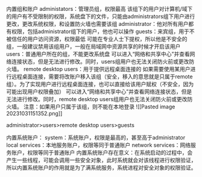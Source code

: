 内置组和账户
administators：管理员组，权限最高
该组下的用户对计算机/域下的用户有不受限制的权限，系统盘下的文件，只能由administrators组下用户进行更改，更改系统权限，和设置防火墙也需要该组
		administrator：他对所有用户都有权限，包括administrator组下的用户，他也可以操作
guests：来宾组，用于不被信任的用户访问资源，权限最低
		可能在专业人士下提权，所以他是不安全的组，一般建议禁用该组用户，一般在局域网中资源共享的时候才开启该用户
users：普通用户所在的组，不能更改系统盘
		可以进入“网络和共享中心”并查看网络连接状态，但是无法进行修改。同时，users组用户也无法关闭防火前或更改防火墙。
remote desktop   users：用于提供远程桌面连接的
		如果需要使用某用户进行远程桌面连接，需要将改账户移入该组（安全，移入的意思就是只属于remote组）。为了实现用户进行远程桌面连接，也可以直接给该用户赋权（不安全，因为可能出现用户权限叠加）
		可以进入“网络和共享中心”并查看网络连接状态，但是无法进行修改。同时，remote desktop users组用户也无法关闭防火前或更改防火墙。
		注意：如果用户只属于该组，则不能在本地登录
	![[Pasted image 20231031151352.png]]


administrator>users>remote desktop users>guests

内置系统账户：
	system：系统账户，权限是最高的，甚至高于administrator
	local services：本地服务账户，权限等同于普通账户
	network services：网络服务账户，权限等同于普通账户
	内置系统账户存在意义：在系统启动的过程中，会产生一些线程，可能会调用一些安全对象，此时系统就会对该线程进行权限验证，所以内置系统账户的作用就是为了满系统服务，系统进程对安全对象的权限验证。

